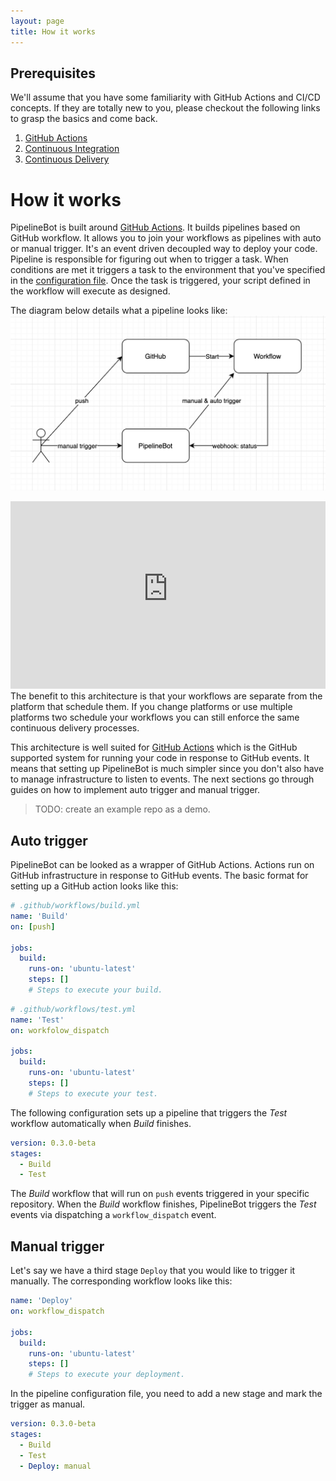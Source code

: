 ```yaml
---
layout: page
title: How it works
---
```


## Prerequisites

We'll assume that you have some familiarity with GitHub Actions and CI/CD concepts. If they are
totally new to you, please checkout the following links to grasp the basics and come back.

1. [GitHub Actions][1]
1. [Continuous Integration](https://continuousdelivery.com/foundations/continuous-integration/)
1. [Continuous Delivery](https://continuousdelivery.com/)

# How it works

PipelineBot is built around [GitHub Actions][1]. It builds pipelines based on GitHub workflow.
It allows you to join your workflows as pipelines with auto or manual trigger. It's an event
driven decoupled way to deploy your code. Pipeline is responsible for
figuring out when to trigger a task. When conditions are met it triggers
a task to the environment that you've specified in the [configuration file][2].
Once the task is triggered, your script defined in the workflow will execute as designed.

The diagram below details what a pipeline looks like:
![how-it-works](/assets/images/docs-how-it-works.png)
<iframe style="border:none" width="100%" height="300" src="https://gifted-lamport-c29e52.netlify.app/"></iframe>
The benefit to this architecture is that your workflows are separate from
the platform that schedule them. If you change platforms or use multiple
platforms two schedule your workflows you can still enforce the same continuous delivery
processes.

This architecture is well suited for [GitHub Actions][1] which is the GitHub
supported system for running your code in response to GitHub events. It means
that setting up PipelineBot is much simpler since you don't also have to manage
infrastructure to listen to events. The next sections go through guides on how
to implement auto trigger and manual trigger.

[1]: https://github.com/features/actions/
[2]: /docs/configuration/

> TODO: create an example repo as a demo.

## Auto trigger

PipelineBot can be looked as a wrapper of GitHub Actions. Actions
run on GitHub infrastructure in response to GitHub events. The basic format for
setting up a GitHub action looks like this:

```yaml
# .github/workflows/build.yml
name: 'Build'
on: [push]

jobs:
  build:
    runs-on: 'ubuntu-latest'
    steps: []
    # Steps to execute your build.
```

```yaml
# .github/workflows/test.yml
name: 'Test'
on: workfolow_dispatch

jobs:
  build:
    runs-on: 'ubuntu-latest'
    steps: []
    # Steps to execute your test.
```

The following configuration sets up a pipeline that triggers the *Test* workflow
automatically when *Build* finishes.

```yaml
version: 0.3.0-beta
stages:
  - Build
  - Test
```

The *Build* workflow that will run on `push` events triggered
in your specific repository. When the *Build* workflow finishes, 
PipelineBot triggers the *Test* events via dispatching a `workflow_dispatch` event.

## Manual trigger

Let's say we have a third stage `Deploy` that you would like to trigger it manually.
The corresponding workflow looks like this:

```yaml
name: 'Deploy'
on: workflow_dispatch

jobs:
  build:
    runs-on: 'ubuntu-latest'
    steps: []
    # Steps to execute your deployment.
``` 

In the pipeline configuration file, you need to add a new stage and mark the trigger
as manual.

```yaml
version: 0.3.0-beta
stages:
  - Build
  - Test
  - Deploy: manual
```
